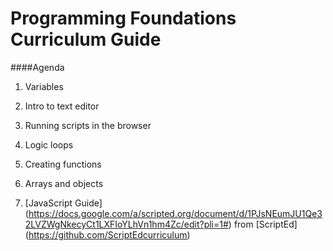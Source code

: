 Programming Foundations Curriculum Guide
=======================
####Agenda 

1. Variables

2. Intro to text editor

3. Running scripts in the browser

4. Logic loops

5. Creating functions

6. Arrays and objects

7. [JavaScript Guide] (https://docs.google.com/a/scripted.org/document/d/1PJsNEumJU1Qe32LVZWgNkecyCt1LXFIoYLhVn1hm4Zc/edit?pli=1#) from [ScriptEd] (https://github.com/ScriptEdcurriculum)


